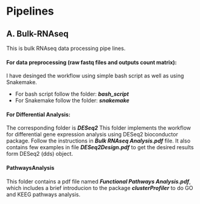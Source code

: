 # Pipelines

 ## A. Bulk-RNAseq 
This is bulk RNAseq data processing pipe lines.
#### For data preprocessing (raw fastq files and outputs count matrix):
I have desinged the workflow using simple bash script as well as using Snakemake.
- For bash script follow the folder: ***bash_script***
- For Snakemake follow the folder: ***snakemake***
#### For Differential Analysis:
The corresponding folder is ***DESeq2*** 
This folder implements the workflow for  differential gene expression analysis using DESeq2 bioconductor package. Follow the instructions in ***Bulk RNAseq Analysis.pdf*** file. It also contains few examples in file ***DESeq2Design.pdf*** to get the desired results form DESeq2 (dds) object.

#### PathwaysAnalysis
This folder contains a pdf file named ***Functional Pathways Analysis.pdf***, which includes a brief introducion to the package ***clusterProfiler*** to do GO and KEEG pathways analysis.
